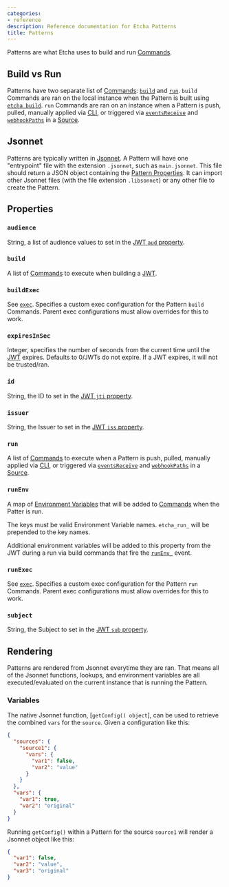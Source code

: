 ```yaml
---
categories:
- reference
description: Reference documentation for Etcha Patterns
title: Patterns
---
```


Patterns are what Etcha uses to build and run [Commands](../commands).

## Build vs Run

Patterns have two separate list of [Commands](../commands): [`build`](#build) and [`run`](#run).  `build` Commands are ran on the local instance when the Pattern is built using [`etcha build`](../cli#build).  `run` Commands are ran on an instance when a Pattern is push, pulled, manually applied via [CLI](../cli), or triggered via [`eventsReceive`](../config#eventsReceive) and [`webhookPaths`](../config#webhookPaths) in a [Source](../config#sources).

## Jsonnet

Patterns are typically written in [Jsonnet](../jsonnet).  A Pattern will have one "entrypoint" file with the extension `.jsonnet`, such as `main.jsonnet`.  This file should return a JSON object containing the [Pattern Properties](#properties).  It can import other Jsonnet files (with the file extension `.libsonnet`) or any other file to create the Pattern.

## Properties

### `audience`

String, a list of audience values to set in the [JWT `aud` property](../jwt#aud).

### `build`

A list of [Commands](../commands) to execute when building a [JWT](../jwt).

### `buildExec`

See [`exec`](../config#exec).  Specifies a custom exec configuration for the Pattern `build` Commands.  Parent exec configurations must allow overrides for this to work.

### `expiresInSec`

Integer, specifies the number of seconds from the current time until the [JWT](../jwt) expires.  Defaults to 0/JWTs do not expire.  If a JWT expires, it will not be trusted/ran.

### `id`

String, the ID to set in the [JWT `jti` property](../jwt#jti).

### `issuer`

String, the Issuer to set in the [JWT `iss` property](../jwt#iss).

### `run`

A list of [Commands](../commands) to execute when a Pattern is push, pulled, manually applied via [CLI](../cli), or triggered via [`eventsReceive`](../config#eventsReceive) and [`webhookPaths`](../config#webhookPaths) in a [Source](../config#sources).

### `runEnv`

A map of [Environment Variables](../commands#environment-variables) that will be added to [Commands](../commands) when the Patter is run.

The keys must be valid Environment Variable names.  `etcha_run_` will be prepended to the key names.

Additional environment variables will be added to this property from the JWT during a run via build commands that fire the [`runEnv_`](../events#runEnv_) event.

### `runExec`

See [`exec`](../config#exec).  Specifies a custom exec configuration for the Pattern `run` Commands.  Parent exec configurations must allow overrides for this to work.

### `subject`

String, the Subject to set in the [JWT `sub` property](../jwt#sub).

## Rendering

Patterns are rendered from Jsonnet everytime they are ran.  That means all of the Jsonnet functions, lookups, and environment variables are all executed/evaluated on the current instance that is running the Pattern.

### Variables

The native Jsonnet function, [`getConfig() object`], can be used to retrieve the combined `vars` for the `source`.  Given a configuration like this:

```json
{
  "sources": {
    "source1": {
      "vars": {
        "var1": false,
        "var2": "value"
      }
    }
  },
  "vars": {
    "var1": true,
    "var2": "original"
  }
}
```

Running `getConfig()` within a Pattern for the source `source1` will render a Jsonnet object like this:

```json
{
  "var1": false,
  "var2": "value",
  "var3": "original"
}
```
